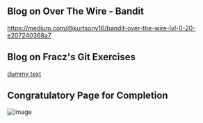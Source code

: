 ## Blog on Over The Wire - Bandit
https://medium.com/@kurtsony16/bandit-over-the-wire-lvl-0-20-e207240368a7

## Blog on Fracz's Git Exercises
[dummy text](https://medium.com/@kurtsony16/complete-guide-on-git-exercises-e4eb7d93dfea)

## Congratulatory Page for Completion
![image](https://github.com/user-attachments/assets/9c0edfd0-79d1-4f0c-86a3-76f8251f0e4c)

